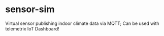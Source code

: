 # sensor-sim
Virtual sensor publishing indoor climate data via MQTT; Can be used with telemetrix IoT Dashboard!
